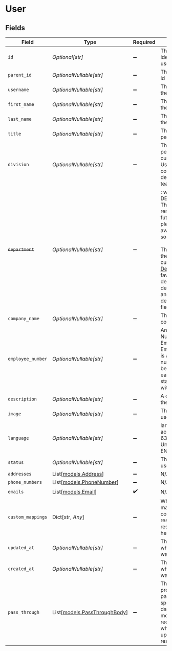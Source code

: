 # User


## Fields

| Field                                                                                                                                                                                                                                                                                         | Type                                                                                                                                                                                                                                                                                          | Required                                                                                                                                                                                                                                                                                      | Description                                                                                                                                                                                                                                                                                   | Example                                                                                                                                                                                                                                                                                       |
| --------------------------------------------------------------------------------------------------------------------------------------------------------------------------------------------------------------------------------------------------------------------------------------------- | --------------------------------------------------------------------------------------------------------------------------------------------------------------------------------------------------------------------------------------------------------------------------------------------- | --------------------------------------------------------------------------------------------------------------------------------------------------------------------------------------------------------------------------------------------------------------------------------------------- | --------------------------------------------------------------------------------------------------------------------------------------------------------------------------------------------------------------------------------------------------------------------------------------------- | --------------------------------------------------------------------------------------------------------------------------------------------------------------------------------------------------------------------------------------------------------------------------------------------- |
| `id`                                                                                                                                                                                                                                                                                          | *Optional[str]*                                                                                                                                                                                                                                                                               | :heavy_minus_sign:                                                                                                                                                                                                                                                                            | The unique identifier for the user                                                                                                                                                                                                                                                            | 12345                                                                                                                                                                                                                                                                                         |
| `parent_id`                                                                                                                                                                                                                                                                                   | *OptionalNullable[str]*                                                                                                                                                                                                                                                                       | :heavy_minus_sign:                                                                                                                                                                                                                                                                            | The parent user id                                                                                                                                                                                                                                                                            | 54321                                                                                                                                                                                                                                                                                         |
| `username`                                                                                                                                                                                                                                                                                    | *OptionalNullable[str]*                                                                                                                                                                                                                                                                       | :heavy_minus_sign:                                                                                                                                                                                                                                                                            | The username of the user                                                                                                                                                                                                                                                                      | masterofcoin                                                                                                                                                                                                                                                                                  |
| `first_name`                                                                                                                                                                                                                                                                                  | *OptionalNullable[str]*                                                                                                                                                                                                                                                                       | :heavy_minus_sign:                                                                                                                                                                                                                                                                            | The first name of the person.                                                                                                                                                                                                                                                                 | Elon                                                                                                                                                                                                                                                                                          |
| `last_name`                                                                                                                                                                                                                                                                                   | *OptionalNullable[str]*                                                                                                                                                                                                                                                                       | :heavy_minus_sign:                                                                                                                                                                                                                                                                            | The last name of the person.                                                                                                                                                                                                                                                                  | Musk                                                                                                                                                                                                                                                                                          |
| `title`                                                                                                                                                                                                                                                                                       | *OptionalNullable[str]*                                                                                                                                                                                                                                                                       | :heavy_minus_sign:                                                                                                                                                                                                                                                                            | The job title of the person.                                                                                                                                                                                                                                                                  | CEO                                                                                                                                                                                                                                                                                           |
| `division`                                                                                                                                                                                                                                                                                    | *OptionalNullable[str]*                                                                                                                                                                                                                                                                       | :heavy_minus_sign:                                                                                                                                                                                                                                                                            | The division the person is currently in. Usually a collection of departments or teams or regions.                                                                                                                                                                                             | Europe                                                                                                                                                                                                                                                                                        |
| ~~`department`~~                                                                                                                                                                                                                                                                              | *OptionalNullable[str]*                                                                                                                                                                                                                                                                       | :heavy_minus_sign:                                                                                                                                                                                                                                                                            | : warning: ** DEPRECATED **: This will be removed in a future release, please migrate away from it as soon as possible.<br/><br/>The department the person is currently in. [Deprecated](https://developers.apideck.com/changelog) in favor of the dedicated department_id and department_name field. | R&D                                                                                                                                                                                                                                                                                           |
| `company_name`                                                                                                                                                                                                                                                                                | *OptionalNullable[str]*                                                                                                                                                                                                                                                                       | :heavy_minus_sign:                                                                                                                                                                                                                                                                            | The name of the company.                                                                                                                                                                                                                                                                      | SpaceX                                                                                                                                                                                                                                                                                        |
| `employee_number`                                                                                                                                                                                                                                                                             | *OptionalNullable[str]*                                                                                                                                                                                                                                                                       | :heavy_minus_sign:                                                                                                                                                                                                                                                                            | An Employee Number, Employee ID or Employee Code, is a unique number that has been assigned to each individual staff member within a company.                                                                                                                                                 | 123456-AB                                                                                                                                                                                                                                                                                     |
| `description`                                                                                                                                                                                                                                                                                 | *OptionalNullable[str]*                                                                                                                                                                                                                                                                       | :heavy_minus_sign:                                                                                                                                                                                                                                                                            | A description of the object.                                                                                                                                                                                                                                                                  | A description                                                                                                                                                                                                                                                                                 |
| `image`                                                                                                                                                                                                                                                                                       | *OptionalNullable[str]*                                                                                                                                                                                                                                                                       | :heavy_minus_sign:                                                                                                                                                                                                                                                                            | The URL of the user's avatar                                                                                                                                                                                                                                                                  | https://logo.clearbit.com/spacex.com?s=128                                                                                                                                                                                                                                                    |
| `language`                                                                                                                                                                                                                                                                                    | *OptionalNullable[str]*                                                                                                                                                                                                                                                                       | :heavy_minus_sign:                                                                                                                                                                                                                                                                            | language code according to ISO 639-1. For the United States - EN                                                                                                                                                                                                                              | EN                                                                                                                                                                                                                                                                                            |
| `status`                                                                                                                                                                                                                                                                                      | *OptionalNullable[str]*                                                                                                                                                                                                                                                                       | :heavy_minus_sign:                                                                                                                                                                                                                                                                            | The status of the user                                                                                                                                                                                                                                                                        | active                                                                                                                                                                                                                                                                                        |
| `addresses`                                                                                                                                                                                                                                                                                   | List[[models.Address](../models/address.md)]                                                                                                                                                                                                                                                  | :heavy_minus_sign:                                                                                                                                                                                                                                                                            | N/A                                                                                                                                                                                                                                                                                           |                                                                                                                                                                                                                                                                                               |
| `phone_numbers`                                                                                                                                                                                                                                                                               | List[[models.PhoneNumber](../models/phonenumber.md)]                                                                                                                                                                                                                                          | :heavy_minus_sign:                                                                                                                                                                                                                                                                            | N/A                                                                                                                                                                                                                                                                                           |                                                                                                                                                                                                                                                                                               |
| `emails`                                                                                                                                                                                                                                                                                      | List[[models.Email](../models/email.md)]                                                                                                                                                                                                                                                      | :heavy_check_mark:                                                                                                                                                                                                                                                                            | N/A                                                                                                                                                                                                                                                                                           |                                                                                                                                                                                                                                                                                               |
| `custom_mappings`                                                                                                                                                                                                                                                                             | Dict[str, *Any*]                                                                                                                                                                                                                                                                              | :heavy_minus_sign:                                                                                                                                                                                                                                                                            | When custom mappings are configured on the resource, the result is included here.                                                                                                                                                                                                             |                                                                                                                                                                                                                                                                                               |
| `updated_at`                                                                                                                                                                                                                                                                                  | *OptionalNullable[str]*                                                                                                                                                                                                                                                                       | :heavy_minus_sign:                                                                                                                                                                                                                                                                            | The date and time when the user was last updated.                                                                                                                                                                                                                                             | 2017-08-12T20:43:21.291Z                                                                                                                                                                                                                                                                      |
| `created_at`                                                                                                                                                                                                                                                                                  | *OptionalNullable[str]*                                                                                                                                                                                                                                                                       | :heavy_minus_sign:                                                                                                                                                                                                                                                                            | The date and time when the user was created.                                                                                                                                                                                                                                                  | 2017-08-12T20:43:21.291Z                                                                                                                                                                                                                                                                      |
| `pass_through`                                                                                                                                                                                                                                                                                | List[[models.PassThroughBody](../models/passthroughbody.md)]                                                                                                                                                                                                                                  | :heavy_minus_sign:                                                                                                                                                                                                                                                                            | The pass_through property allows passing service-specific, custom data or structured modifications in request body when creating or updating resources.                                                                                                                                       |                                                                                                                                                                                                                                                                                               |